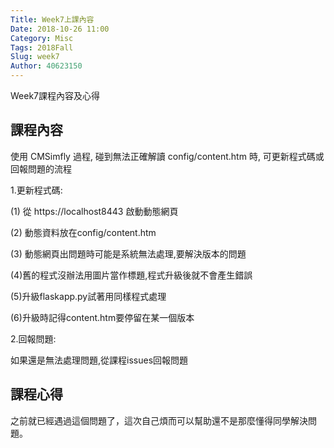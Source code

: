 ```yaml
---
Title: Week7上課內容
Date: 2018-10-26 11:00
Category: Misc
Tags: 2018Fall
Slug: week7
Author: 40623150
---
```


Week7課程內容及心得

<!-- PELICAN_END_SUMMARY -->

課程內容
----

使用 CMSimfly 過程, 碰到無法正確解讀 config/content.htm 時, 可更新程式碼或回報問題的流程

1.更新程式碼:

(1) 從 https://localhost8443 啟動動態網頁

(2) 動態資料放在config/content.htm

(3) 動態網頁出問題時可能是系統無法處理,要解決版本的問題

(4)舊的程式沒辦法用圖片當作標題,程式升級後就不會產生錯誤

(5)升級flaskapp.py試著用同樣程式處理

(6)升級時記得content.htm要停留在某一個版本

2.回報問題:

如果還是無法處理問題,從課程issues回報問題




課程心得
----
之前就已經遇過這個問題了，這次自己煩而可以幫助還不是那麼懂得同學解決問題。